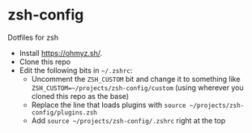 # zsh-config
Dotfiles for zsh

- Install https://ohmyz.sh/.
- Clone this repo
- Edit the following bits in `~/.zshrc`:
  - Uncomment the `ZSH_CUSTOM` bit and change it to something like `ZSH_CUSTOM=~/projects/zsh-config/custom` (using wherever you cloned this repo as the base)
  - Replace the line that loads plugins with `source ~/projects/zsh-config/plugins.zsh`
  - Add `source ~/projects/zsh-config/.zshrc` right at the top
